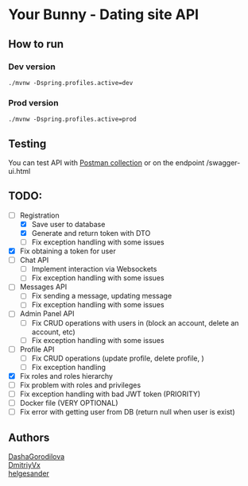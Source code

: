 # Your Bunny - Dating site API

## How to run 
### Dev version
```shell
./mvnw -Dspring.profiles.active=dev
```
### Prod version
```shell
./mvnw -Dspring.profiles.active=prod
```
## Testing
You can test API with [Postman collection](your-bunny-api.postman_collection.json) or on the endpoint /swagger-ui.html

## TODO:

- [ ] Registration
  - [x] Save user to database
  - [x] Generate and return token with DTO 
  - [ ] Fix exception handling with some issues
- [x] Fix obtaining a token for user
- [ ] Chat API
  - [ ] Implement interaction via Websockets
  - [ ] Fix exception handling with some issues
- [ ] Messages API 
  - [ ] Fix sending a message, updating message 
  - [ ] Fix exception handling with some issues
- [ ] Admin Panel API 
  - [ ] Fix CRUD operations with users in (block an account, delete an account, etc)
  - [ ] Fix exception handling with some issues
- [ ] Profile API
  - [ ] Fix CRUD operations (update profile, delete profile, )
  - [ ] Fix exception handling
- [x] Fix roles and roles hierarchy
- [ ] Fix problem with roles and privileges
- [ ] Fix exception handling with bad JWT token (PRIORITY)
- [ ] Docker file (VERY OPTIONAL)
- [ ] Fix error with getting user from DB (return null when user is exist)

## Authors 
[DashaGorodilova](https://github.com/DashaGorodilova)<br>
[DmitriyVx](https://github.com/DmitriyVx)<br>
[helgesander](https://github.com/helgesander)<br>